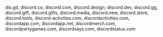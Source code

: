 dis.gd,
discord.co,
discord.com,
discord.design,
discord.dev,
discord.gg,
discord.gift,
discord.gifts,
discord.media,
discord.new,
discord.store,
discord.tools,
discord-activities.com,
discordactivities.com,
discordapp.com,
discordapp.net,
discordmerch.com,
discordpartygames.com,
discordsays.com,
discordstatus.com
